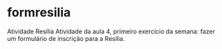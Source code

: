 # formresilia
Atividade Resília
Atividade da aula 4, primeiro exercício da semana: fazer um formulário de inscrição para a Resília.

